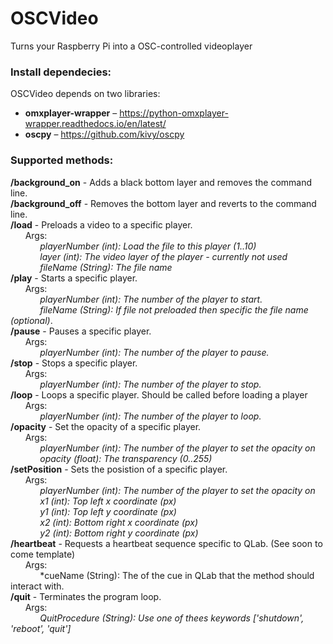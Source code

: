 # OSCVideo
Turns your Raspberry Pi into a OSC-controlled videoplayer

### Install dependecies:
OSCVideo depends on two libraries:  
- **omxplayer-wrapper** – https://python-omxplayer-wrapper.readthedocs.io/en/latest/
- **oscpy** – https://github.com/kivy/oscpy
### Supported methods:  
**/background_on** - Adds a black bottom layer and removes the command line.  
**/background_off** - Removes the bottom layer and reverts to the command line.  
**/load** - Preloads a video to a specific player.  
&nbsp;&nbsp;&nbsp;&nbsp;&nbsp;&nbsp;Args:  
&nbsp;&nbsp;&nbsp;&nbsp;&nbsp;&nbsp;&nbsp;&nbsp;&nbsp;&nbsp;&nbsp;&nbsp;*playerNumber (int): Load the file to this player (1..10)*  
&nbsp;&nbsp;&nbsp;&nbsp;&nbsp;&nbsp;&nbsp;&nbsp;&nbsp;&nbsp;&nbsp;&nbsp;*layer (int): The video layer of the player - currently not used*  
&nbsp;&nbsp;&nbsp;&nbsp;&nbsp;&nbsp;&nbsp;&nbsp;&nbsp;&nbsp;&nbsp;&nbsp;*fileName (String): The file name*  
**/play** - Starts a specific player.  
&nbsp;&nbsp;&nbsp;&nbsp;&nbsp;&nbsp;Args:  
&nbsp;&nbsp;&nbsp;&nbsp;&nbsp;&nbsp;&nbsp;&nbsp;&nbsp;&nbsp;&nbsp;&nbsp;*playerNumber (int): The number of the player to start.*  
&nbsp;&nbsp;&nbsp;&nbsp;&nbsp;&nbsp;&nbsp;&nbsp;&nbsp;&nbsp;&nbsp;&nbsp;*fileName (String): If file not preloaded then specific the file name (optional)*.   
**/pause** - Pauses a specific player.  
&nbsp;&nbsp;&nbsp;&nbsp;&nbsp;&nbsp;Args:  
&nbsp;&nbsp;&nbsp;&nbsp;&nbsp;&nbsp;&nbsp;&nbsp;&nbsp;&nbsp;&nbsp;&nbsp;*playerNumber (int): The number of the player to pause.*  
**/stop** - Stops a specific player.  
&nbsp;&nbsp;&nbsp;&nbsp;&nbsp;&nbsp;Args:  
&nbsp;&nbsp;&nbsp;&nbsp;&nbsp;&nbsp;&nbsp;&nbsp;&nbsp;&nbsp;&nbsp;&nbsp;*playerNumber (int): The number of the player to stop.*  
**/loop** - Loops a specific player. Should be called before loading a player  
&nbsp;&nbsp;&nbsp;&nbsp;&nbsp;&nbsp;Args:  
&nbsp;&nbsp;&nbsp;&nbsp;&nbsp;&nbsp;&nbsp;&nbsp;&nbsp;&nbsp;&nbsp;&nbsp;*playerNumber (int): The number of the player to loop.*  
**/opacity** - Set the opacity of a specific player.  
&nbsp;&nbsp;&nbsp;&nbsp;&nbsp;&nbsp;Args:  
&nbsp;&nbsp;&nbsp;&nbsp;&nbsp;&nbsp;&nbsp;&nbsp;&nbsp;&nbsp;&nbsp;&nbsp;*playerNumber (int): The number of the player to set the opacity on*  
&nbsp;&nbsp;&nbsp;&nbsp;&nbsp;&nbsp;&nbsp;&nbsp;&nbsp;&nbsp;&nbsp;&nbsp;*opacity (float): The transparency (0..255)*  
**/setPosition** - Sets the posistion of a specific player.  
&nbsp;&nbsp;&nbsp;&nbsp;&nbsp;&nbsp;Args:  
&nbsp;&nbsp;&nbsp;&nbsp;&nbsp;&nbsp;&nbsp;&nbsp;&nbsp;&nbsp;&nbsp;&nbsp;*playerNumber (int): The number of the player to set the opacity on*  
&nbsp;&nbsp;&nbsp;&nbsp;&nbsp;&nbsp;&nbsp;&nbsp;&nbsp;&nbsp;&nbsp;&nbsp;*x1 (int): Top left x coordinate (px)*  
&nbsp;&nbsp;&nbsp;&nbsp;&nbsp;&nbsp;&nbsp;&nbsp;&nbsp;&nbsp;&nbsp;&nbsp;*y1 (int): Top left y coordinate (px)*  
&nbsp;&nbsp;&nbsp;&nbsp;&nbsp;&nbsp;&nbsp;&nbsp;&nbsp;&nbsp;&nbsp;&nbsp;*x2 (int): Bottom right x coordinate (px)*  
&nbsp;&nbsp;&nbsp;&nbsp;&nbsp;&nbsp;&nbsp;&nbsp;&nbsp;&nbsp;&nbsp;&nbsp;*y2 (int): Bottom right y coordinate (px)*   
**/heartbeat** - Requests a heartbeat sequence specific to QLab. (See soon to come template)    
&nbsp;&nbsp;&nbsp;&nbsp;&nbsp;&nbsp;Args:  
&nbsp;&nbsp;&nbsp;&nbsp;&nbsp;&nbsp;&nbsp;&nbsp;&nbsp;&nbsp;&nbsp;&nbsp;*cueName (String): The of the cue in QLab that the method should interact with.  
**/quit** - Terminates the program loop.  
&nbsp;&nbsp;&nbsp;&nbsp;&nbsp;&nbsp;Args:  
&nbsp;&nbsp;&nbsp;&nbsp;&nbsp;&nbsp;&nbsp;&nbsp;&nbsp;&nbsp;&nbsp;&nbsp;*QuitProcedure (String): Use one of thees keywords ['shutdown', 'reboot', 'quit']*  
